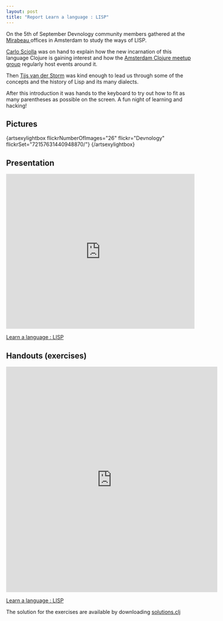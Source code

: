 ```yaml
---
layout: post
title: "Report Learn a language : LISP"
---
```


On the 5th of September Devnology community members gathered at the [Mirabeau ](http://www.mirabeau.nl/)offices in Amsterdam to study the ways of LISP.

[Carlo Sciolla](http://twitter.com/skuro) was on hand to explain how the new incarnation of this language Clojure is gaining interest and how the [Amsterdam Clojure meetup group](http://www.meetup.com/The-Amsterdam-Clojure-Meetup-Group/) regularly host events around it.

Then [Tijs van der Storm](http://twitter.com/tvdstorm) was kind enough to lead us through some of the concepts and the history of Lisp and its many dialects.

After this introduction it was hands to the keyboard to try out how to fit as many parentheses as possible on the screen. A fun night of learning and hacking!

## Pictures

{artsexylightbox flickrNumberOfImages="26" flickr="Devnology" flickrSet="72157631440948870/"} {/artsexylightbox}

## Presentation

<iframe src="http://www.slideshare.net/slideshow/embed_code/14189341" width="512" height="421" frameborder="0" marginwidth="0" marginheight="0" scrolling="no" allowfullscreen="allowfullscreen"> </iframe>

[Learn a language : LISP](http://www.slideshare.net/devnology/handout-trying-out-lisp "Learn a language : LISP")

## Handouts (exercises)

<iframe src="http://www.slideshare.net/slideshow/embed_code/14189343" width="574" height="613" frameborder="0" marginwidth="0" marginheight="0" scrolling="no" allowfullscreen="allowfullscreen"> </iframe>

[Learn a language : LISP](http://www.slideshare.net/devnology/learn-a-language-lisp "Learn a language : LISP")

The solution for the exercises are available by downloading [solutions.clj](share/solutions.clj)
